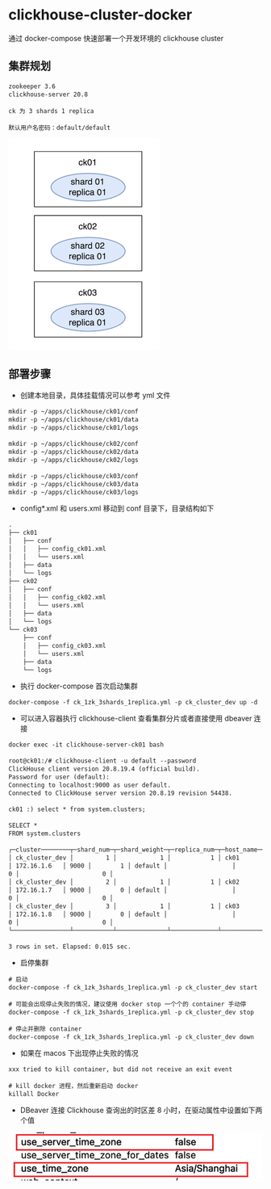 # clickhouse-cluster-docker
通过 docker-compose 快速部署一个开发环境的 clickhouse cluster

## 集群规划
```shell
zookeeper 3.6
clickhouse-server 20.8

ck 为 3 shards 1 replica

默认用户名密码：default/default
```

![](1zk_3shards_1replica/ck_cluster_dev.png)


## 部署步骤
* 创建本地目录，具体挂载情况可以参考 yml 文件
```shell
mkdir -p ~/apps/clickhouse/ck01/conf
mkdir -p ~/apps/clickhouse/ck01/data
mkdir -p ~/apps/clickhouse/ck01/logs

mkdir -p ~/apps/clickhouse/ck02/conf
mkdir -p ~/apps/clickhouse/ck02/data
mkdir -p ~/apps/clickhouse/ck02/logs

mkdir -p ~/apps/clickhouse/ck03/conf
mkdir -p ~/apps/clickhouse/ck03/data
mkdir -p ~/apps/clickhouse/ck03/logs
```

* config*.xml 和 users.xml 移动到 conf 目录下，目录结构如下
```shell
.
├── ck01
│   ├── conf
│   │   ├── config_ck01.xml
│   │   └── users.xml
│   ├── data
│   └── logs
├── ck02
│   ├── conf
│   │   ├── config_ck02.xml
│   │   └── users.xml
│   ├── data
│   └── logs
└── ck03
    ├── conf
    │   ├── config_ck03.xml
    │   └── users.xml
    ├── data
    └── logs
```

- 执行 docker-compose 首次启动集群
```shell
docker-compose -f ck_1zk_3shards_1replica.yml -p ck_cluster_dev up -d
```

- 可以进入容器执行 clickhouse-client 查看集群分片或者直接使用 dbeaver 连接
```shell
docker exec -it clickhouse-server-ck01 bash

root@ck01:/# clickhouse-client -u default --password
ClickHouse client version 20.8.19.4 (official build).
Password for user (default):
Connecting to localhost:9000 as user default.
Connected to ClickHouse server version 20.8.19 revision 54438.

ck01 :) select * from system.clusters;

SELECT *
FROM system.clusters

┌─cluster────────┬─shard_num─┬─shard_weight─┬─replica_num─┬─host_name─┬─host_address─┬─port─┬─is_local─┬─user────┬─default_database─┬─errors_count─┬─estimated_recovery_time─┐
│ ck_cluster_dev │         1 │            1 │           1 │ ck01      │ 172.16.1.6   │ 9000 │        1 │ default │                  │            0 │                       0 │
│ ck_cluster_dev │         2 │            1 │           1 │ ck02      │ 172.16.1.7   │ 9000 │        0 │ default │                  │            0 │                       0 │
│ ck_cluster_dev │         3 │            1 │           1 │ ck03      │ 172.16.1.8   │ 9000 │        0 │ default │                  │            0 │                       0 │
└────────────────┴───────────┴──────────────┴─────────────┴───────────┴──────────────┴──────┴──────────┴─────────┴──────────────────┴──────────────┴─────────────────────────┘

3 rows in set. Elapsed: 0.015 sec.
```

- 启停集群
```shell
# 启动
docker-compose -f ck_1zk_3shards_1replica.yml -p ck_cluster_dev start

# 可能会出现停止失败的情况，建议使用 docker stop 一个个的 container 手动停
docker-compose -f ck_1zk_3shards_1replica.yml -p ck_cluster_dev stop

# 停止并删除 container
docker-compose -f ck_1zk_3shards_1replica.yml -p ck_cluster_dev down
```

- 如果在 macos 下出现停止失败的情况
```shell
xxx tried to kill container, but did not receive an exit event

# kill docker 进程，然后重新启动 docker
killall Docker
```

- DBeaver 连接 Clickhouse 查询出的时区差 8 小时，在驱动属性中设置如下两个值

![](1zk_3shards_1replica/dbeaver_config.png)
